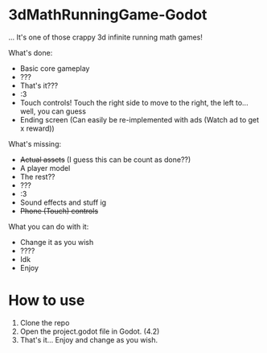 # 3dMathRunningGame-Godot

... It's one of those crappy 3d infinite running math games!

What's done:

- Basic core gameplay
- ???
- That's it???
- :3
- Touch controls! Touch the right side to move to the right, the left to... well, you can guess
- Ending screen (Can easily be re-implemented with ads (Watch ad to get x reward))

What's missing:

- ~~Actual assets~~ (I guess this can be count as done??)
- A player model
- The rest??
- ???
- :3
- Sound effects and stuff ig
- ~~Phone (Touch) controls~~

What you can do with it:

- Change it as you wish
- ????
- Idk
- Enjoy

# How to use

1. Clone the repo
2. Open the project.godot file in Godot. (4.2)
3. That's it... Enjoy and change as you wish.
